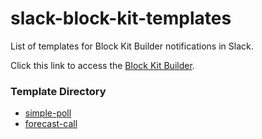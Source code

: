 # slack-block-kit-templates

List of templates for Block Kit Builder notifications in Slack.

Click this link to access the [Block Kit Builder][url].

### Template Directory

* [simple-poll][templates-simple-poll]
* [forecast-call][templates-forecast-call]

[url]: https://api.slack.com/tools/block-kit-builder

[templates-simple-poll]: /templates/simple-poll/
[templates-forecast-call]: /templates/forecast-call/
